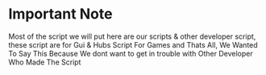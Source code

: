 # Important Note
Most of the script we will put here are our scripts & other developer script, these script are for Gui & Hubs Script For Games 
and Thats All, We Wanted To Say This Because We dont want to get in trouble with Other Developer Who Made The Script

